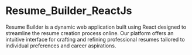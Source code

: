 # Resume_Builder_ReactJs
Resume Builder is a dynamic web application built using React designed to streamline the resume creation process online. Our platform offers an intuitive interface for crafting and refining professional resumes tailored to individual preferences and career aspirations.
